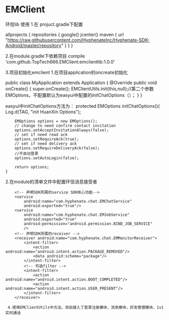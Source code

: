 # EMClient
环信lib
使用
1.在 projuct.gradle下配置

allprojects {
    repositories {
        google()
        jcenter()
        maven { url "https://raw.githubusercontent.com/HyphenateInc/Hyphenate-SDK-Android/master/repository" }
    }
}

2.在module.gradle下依赖项目
 compile 'com.github.TopTech666.EMClient:emclientlib:1.0.0'
 
3.项目初始化emclient
 1.在项目application的oncreate初始化
 
  public class MyApplication extends Application {
    @Override
    public void onCreate() {
        super.onCreate();
        EMClientUtils.init(this,null);//第二个参数EMOptions，不配置默认为easyui中配置的initChatOptions（）；
    }
}

easyui中initChatOptions方法为：
protected EMOptions initChatOptions(){
        Log.d(TAG, "init HuanXin Options");

        EMOptions options = new EMOptions();
        // change to need confirm contact invitation
        options.setAcceptInvitationAlways(false);
        // set if need read ack
        options.setRequireAck(true);
        // set if need delivery ack
        options.setRequireDeliveryAck(false);
        //不自动登录
        options.setAutoLogin(false);
        
        return options;
    }
    
  2.在module的清单文件中配置环信消息接受者
     <!-- 设置环信应用的AppKey -->
        <meta-data
            android:name="EASEMOB_APPKEY"
            android:value="easemob-demo#chatdemoui"/><!--需要去环信上申请appkey-->
    
        <!-- 声明SDK所需的service SDK核心功能-->
        <service
            android:name="com.hyphenate.chat.EMChatService"
            android:exported="true"/>
        <service
            android:name="com.hyphenate.chat.EMJobService"
            android:exported="true"
            android:permission="android.permission.BIND_JOB_SERVICE"
            />
        <!-- 声明SDK所需的receiver -->
        <receiver android:name="com.hyphenate.chat.EMMonitorReceiver">
            <intent-filter>
                <action android:name="android.intent.action.PACKAGE_REMOVED"/>
                <data android:scheme="package"/>
            </intent-filter>
            <!-- 可选filter -->
            <intent-filter>
                <action android:name="android.intent.action.BOOT_COMPLETED"/>
                <action android:name="android.intent.action.USER_PRESENT"/>
            </intent-filter>
        </receiver>
        
     4.使用EMClientUtils中方法，目前接入了登录注册模块，消息模块，好友管理模块，1v1实时通话
